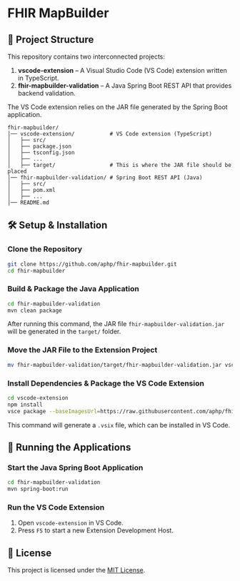 # FHIR MapBuilder

## 📂 Project Structure

This repository contains two interconnected projects:

1. **vscode-extension** – A Visual Studio Code (VS Code) extension written in TypeScript.
2. **fhir-mapbuilder-validation** – A Java Spring Boot REST API that provides backend validation.

The VS Code extension relies on the JAR file generated by the Spring Boot application.

```
fhir-mapbuilder/
│── vscode-extension/           # VS Code extension (TypeScript)
│   ├── src/
│   ├── package.json
│   ├── tsconfig.json
│   ├── ...
│   ├── target/                 # This is where the JAR file should be placed
│── fhir-mapbuilder-validation/ # Spring Boot REST API (Java)
│   ├── src/
│   ├── pom.xml
│   ├── ...
│── README.md
```

## 🛠 Setup & Installation

### Clone the Repository

```sh
git clone https://github.com/aphp/fhir-mapbuilder.git
cd fhir-mapbuilder
```

### Build & Package the Java Application

```sh
cd fhir-mapbuilder-validation
mvn clean package
```

After running this command, the JAR file `fhir-mapbuilder-validation.jar` will be generated in the `target/` folder.

### Move the JAR File to the Extension Project

```sh
mv fhir-mapbuilder-validation/target/fhir-mapbuilder-validation.jar vscode-extension/target
```

### Install Dependencies & Package the VS Code Extension

```sh
cd vscode-extension
npm install
vsce package --baseImagesUrl=https://raw.githubusercontent.com/aphp/fhir-mapbuilder/refs/heads/main/vscode-extension
```

This command will generate a `.vsix` file, which can be installed in VS Code.

## 🚀 Running the Applications

### Start the Java Spring Boot Application

```sh
cd fhir-mapbuilder-validation
mvn spring-boot:run
```

### Run the VS Code Extension

1. Open `vscode-extension` in VS Code.
2. Press `F5` to start a new Extension Development Host.

## 📜 License

This project is licensed under the [MIT License](LICENSE.md).

